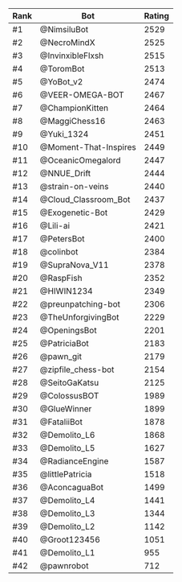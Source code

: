Rank|Bot|Rating
---|---|---
#1|@NimsiluBot|2529
#2|@NecroMindX|2525
#3|@InvinxibleFlxsh|2515
#4|@ToromBot|2513
#5|@YoBot_v2|2474
#6|@VEER-OMEGA-BOT|2467
#7|@ChampionKitten|2464
#8|@MaggiChess16|2463
#9|@Yuki_1324|2451
#10|@Moment-That-Inspires|2449
#11|@OceanicOmegalord|2447
#12|@NNUE_Drift|2444
#13|@strain-on-veins|2440
#14|@Cloud_Classroom_Bot|2437
#15|@Exogenetic-Bot|2429
#16|@Lili-ai|2421
#17|@PetersBot|2400
#18|@colinbot|2384
#19|@SupraNova_V11|2378
#20|@RaspFish|2352
#21|@HIWIN1234|2349
#22|@preunpatching-bot|2306
#23|@TheUnforgivingBot|2229
#24|@OpeningsBot|2201
#25|@PatriciaBot|2183
#26|@pawn_git|2179
#27|@zipfile_chess-bot|2154
#28|@SeitoGaKatsu|2125
#29|@ColossusBOT|1989
#30|@GlueWinner|1899
#31|@FataliiBot|1878
#32|@Demolito_L6|1868
#33|@Demolito_L5|1627
#34|@RadianceEngine|1587
#35|@littlePatricia|1518
#36|@AconcaguaBot|1499
#37|@Demolito_L4|1441
#38|@Demolito_L3|1344
#39|@Demolito_L2|1142
#40|@Groot123456|1051
#41|@Demolito_L1|955
#42|@pawnrobot|712
